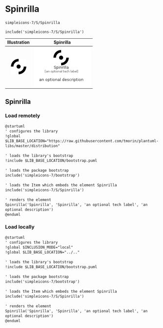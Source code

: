 # Spinrilla


```text
simpleicons-7/S/Spinrilla
```

```text
include('simpleicons-7/S/Spinrilla')
```



| Illustration | Spinrilla |
| :---: | :---: |
| ![illustration for Illustration](../../simpleicons-7/S/Spinrilla.png) | ![illustration for Spinrilla](../../simpleicons-7/S/Spinrilla.Local.png) |




## Spinrilla

### Load remotely
```plantuml
@startuml
' configures the library
!global $LIB_BASE_LOCATION="https://raw.githubusercontent.com/tmorin/plantuml-libs/master/distribution"

' loads the library's bootstrap
!include $LIB_BASE_LOCATION/bootstrap.puml

' loads the package bootstrap
include('simpleicons-7/bootstrap')

' loads the Item which embeds the element Spinrilla
include('simpleicons-7/S/Spinrilla')

' renders the element
Spinrilla('Spinrilla', 'Spinrilla', 'an optional tech label', 'an optional description')
@enduml
```

### Load locally
```plantuml
@startuml
' configures the library
!global $INCLUSION_MODE="local"
!global $LIB_BASE_LOCATION="../.."

' loads the library's bootstrap
!include $LIB_BASE_LOCATION/bootstrap.puml

' loads the package bootstrap
include('simpleicons-7/bootstrap')

' loads the Item which embeds the element Spinrilla
include('simpleicons-7/S/Spinrilla')

' renders the element
Spinrilla('Spinrilla', 'Spinrilla', 'an optional tech label', 'an optional description')
@enduml
```

